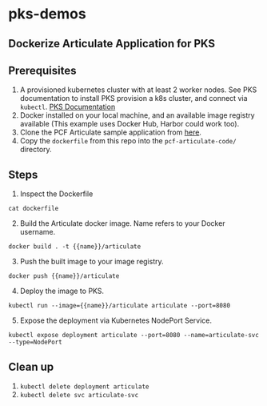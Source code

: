 # pks-demos

## Dockerize Articulate Application for PKS

## Prerequisites
1. A provisioned kubernetes cluster with at least 2 worker nodes. See PKS documentation to install PKS provision a k8s cluster, and connect via `kubectl`. [PKS Documentation](https://docs.pivotal.io/runtimes/pks/1-0/)
1. Docker installed on your local machine, and an available image registry available (This example uses Docker Hub, Harbor could work too).
1. Clone the PCF Articulate sample application from [here](https://github.com/pivotal-education/pcf-articulate-code).
2. Copy the `dockerfile` from this repo into the `pcf-articulate-code/` directory.

## Steps
1. Inspect the Dockerfile

`cat dockerfile`

2. Build the Articulate docker image. Name refers to your Docker username.

`docker build . -t {{name}}/articulate`

3. Push the built image to your image registry.

`docker push {{name}}/articulate`

4. Deploy the image to PKS.

`kubectl run --image={{name}}/articulate articulate --port=8080`

5. Expose the deployment via Kubernetes NodePort Service.

`kubectl expose deployment articulate --port=8080 --name=articulate-svc --type=NodePort`


## Clean up
1. `kubectl delete deployment articulate`
1. `kubectl delete svc articulate-svc`
